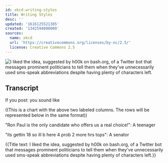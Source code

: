 ```yaml
---
id: xkcd.writing-styles
title: Writing Styles
desc: ''
updated: '1616125521385'
created: '1342594800000'
sources:
  name: xkcd
  url: 'https://creativecommons.org/licenses/by-nc/2.5/'
  license: Creative Commons 2.5
---
```

![I liked the idea, suggested by h00k on bash.org, of a Twitter bot that messages prominent politicians to tell them when they've unnecessarily used sms-speak abbreviations despite having plenty of characters left.](https://imgs.xkcd.com/comics/writing_styles.png)

## Transcript
If you post: 
you sound like

((This is a chart with the above two labeled columns.  The rows will be represented below in the same format))

"Ron Paul is the only candidate who offers us a real choice!":
A teenager

"its gettin 18 so ill b here 4 prob 2 more hrs tops":
A senator



{{Title text: I liked the idea, suggested by h00k on bash.org, of a Twitter bot that messages prominent politicians to tell them when they've unnecessarily used sms-speak abbreviations despite having plenty of characters left.}}
